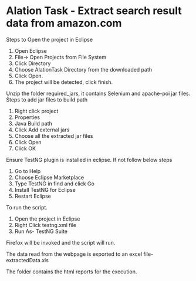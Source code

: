 # Alation Task - Extract search result data from amazon.com
Steps to Open the project in Eclipse
1. Open Eclipse
2. File-> Open Projects from File System
3. Click Directory
4. Choose AlationTask Directory from the downloaded path
5. Click Open.
6. The project will be detected, click finish.

Unzip the folder required_jars, it contains Selenium and apache-poi jar files.
Steps to add jar files to build path
1. Right click project
2. Properties
3. Java Build path
4. Click Add external jars
5. Choose all the extracted jar files 
6. Click Open
7. Click OK

Ensure TestNG plugin is installed in eclipse.
If not follow below steps
1. Go to Help
2. Choose Eclipse Marketplace
3. Type TestNG in find and click Go
4. Install TestNG for Eclipse
5. Restart Eclipse

To run the script.
1. Open the project in Eclipse
2. Right Click testng.xml file
3. Run As- TestNG Suite

Firefox will be invoked and the script will run.

The data read from the webpage is exported to an excel file- extractedData.xls

The <test-output> folder contains the html reports for the execution.


